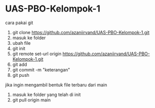 # UAS-PBO-Kelompok-1
cara pakai git

1. git clone https://github.com/azaniirvand/UAS-PBO-Kelompok-1.git
2. masuk ke folder
3. ubah file
3. git init
4. git remote set-url origin https://github.com/azaniirvand/UAS-PBO-Kelompok-1.git
5. git add <namafile>
6. git commit -m "keterangan"
7. git push

jika ingin mengambil bentuk file terbaru dari main
1. masuk ke folder yang telah di init
2. git pull origin main

